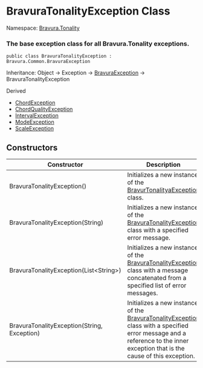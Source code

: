 # BravuraTonalityException Class

Namespace: [Bravura.Tonality](./Bravura.Tonality.md)

### The base exception class for all Bravura.Tonality exceptions.

```
public class BravuraTonalityException : Bravura.Common.BravuraException
```

Inheritance: Object -> Exception -> [BravuraException](../Bravura.Common/BravuraException.md) -> BravuraTonalityException

Derived
* [ChordException](./ChordException.md)
* [ChordQualityException](./ChordQualityException.md)
* [IntervalException](./IntervalException.md)
* [ModeException](./ModeException.md)
* [ScaleException](./ScaleException.md)

## Constructors
| Constructor | Description |
| --- | --- |
| BravuraTonalityException() | Initializes a new instance of the [BravurTonalityaException](./BravuraTonalityException.md) class. |
| BravuraTonalityException(String) | Initializes a new instance of the [BravuraTonalityException](./BravuraTonalityException.md) class with a specified error message. |
| BravuraTonalityException(List\<String>) | Initializes a new instance of the [BravuraTonalityException](./BravuraTonalityException.md) class with a message concatenated from a specified list of error messages. |
| BravuraTonalityException(String, Exception) | Initializes a new instance of the [BravuraTonalityException](./BravuraTonalityException.md) class with a specified error message and a reference to the inner exception that is the cause of this exception. |
